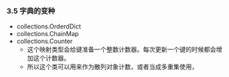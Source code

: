 ### 3.5 字典的变种* collections.OrderdDict* collections.ChainMap* collections.Counter    * 这个映射类型会给键准备一个整数计数器。每次更新一个键的时候都会增加这个计数器。    * 所以这个类可以用来作为散列对象计数，或者当成多重集使用，    